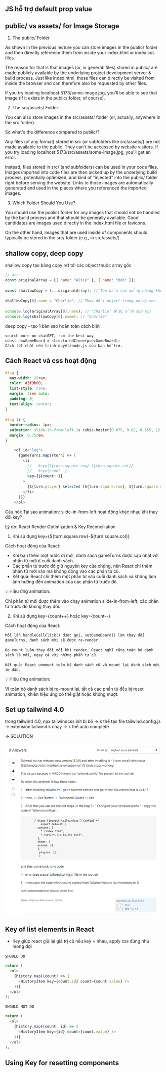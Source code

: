 ## JS hỗ trợ default prop value

## public/ vs assets/ for Image Storage

1. The public/ Folder

As shown in the previous lecture you can store images in the public/ folder and then directly reference them from inside your index.html or index.css files.

The reason for that is that images (or, in general: files) stored in public/ are made publicly available by the underlying project development server & build process. Just like index.html, those files can directly be visited from inside the browser and can therefore also be requested by other files.

If you try loading localhost:5173/some-image.jpg, you'll be able to see that image (if it exists in the public/ folder, of course).

2. The src/assets/ Folder

You can also store images in the src/assets/ folder (or, actually, anywhere in the src folder).

So what's the difference compared to public/?

Any files (of any format) stored in src (or subfolders like src/assets/) are not made available to the public. They can't be accessed by website visitors. If you try loading localhost:5173/src/assets/some-image.jpg, you'll get an error.

Instead, files stored in src/ (and subfolders) can be used in your code files. Images imported into code files are then picked up by the underlying build process, potentially optimized, and kind of "injected" into the public/ folder right before serving the website. Links to those images are automatically generated and used in the places where you referenced the imported images.

3. Which Folder Should You Use?

You should use the public/ folder for any images that should not be handled by the build process and that should be generally available. Good candidates are images used directly in the index.html file or favicons.

On the other hand, images that are used inside of components should typically be stored in the src/ folder (e.g., in src/assets/).

## shallow copy, deep copy

shallow copy tạo bảng copy ref tới các object thuộc array gốc

```js
// arr
const originalArray = [{ name: "Alice" }, { name: "Bob" }];

const shallowCopy = [...originalArray]; // Tạo bản sao mảng nhưng không sao chép các object bên trong

shallowCopy[0].name = "Charlie"; // Thay đổi object trong mảng con

console.log(originalArray[0].name); // "Charlie" ❌ Bị ảnh hưởng!
console.log(shallowCopy[0].name); // "Charlie"
```

deep copy - tạo 1 bản sao hoàn toàn cách biệt

    search more on chatGPT, rcm the best way
    const newGameBoard = structuredClone(prevGameBoard);
    Cách tốt nhất nếu trình duyệt/node.js của bạn hỗ trợ.

## Cách React và css hoạt động

```css
#log {
  max-width: 20rem;
  color: #3f3b00;
  list-style: none;
  margin: 2rem auto;
  padding: 0;
  text-align: center;
}

#log li {
  border-radius: 4px;
  animation: slide-in-from-left 1s cubic-bezier(0.075, 0.82, 0.165, 1) forwards;
  margin: 0.75rem;
}
```

```js
    <ol id="log">
      {gameTurns.map((turn) => (
        <li
          //   key={${turn.square.row}-${turn.square.col}}
          //   key={count--}
          key={${count++}}
        >
          {${turn.player} selected (${turn.square.row}, ${turn.square.col})}
        </li>
      ))}
    </ol>
```

Câu hỏi: Tại sao animation: slide-in-from-left hoạt động khác nhau khi thay đổi key?

Lý do: React Render Optimization & Key Reconciliation

1. Khi sử dụng key={\${turn.square.row}-${turn.square.col}}

Cách hoạt động của React:

- Khi bạn thêm một nước đi mới, danh sách gameTurns được cập nhật với phần tử mới ở cuối danh sách.
- Các phần tử trước đó giữ nguyên key của chúng, nên React chỉ thêm phần tử mới vào mà không động vào các phần tử cũ.
- Kết quả: React chỉ thêm một phần tử vào cuối danh sách và không làm ảnh hưởng đến animation của các phần tử trước đó.

💡 Hiệu ứng animation:

Chỉ phần tử mới được thêm vào chạy animation slide-in-from-left, các phần tử trước đó không thay đổi.

2. Khi sử dụng key={count++} hoặc key={count--}

Cách hoạt động của React:

    Mỗi lần handleCellClick() được gọi, setGameBoard() làm thay đổi gameTurns, danh sách mới sẽ được re-render.

    Do count luôn thay đổi mỗi khi render, React nghĩ rằng toàn bộ danh sách là mới, ngay cả với những phần tử cũ.

    Kết quả: React unmount toàn bộ danh sách cũ và mount lại danh sách mới từ đầu.

💡 Hiệu ứng animation:

Vì toàn bộ danh sách bị re-mount lại, tất cả các phần tử đều bị reset animation, khiến hiệu ứng có thể giật hoặc không mượt.

## Set up tailwind 4.0

trong tailwind 4.0, npx tailwindcss init bị bỏ -> k thể tạo file tailwind.config.js -> extension tailwind k chạy -> k thể auto complete

=> SOLUTION

![](imagesForMD/2025-02-28-13-42-34.png)

## Key of list elements in React

- Key giúp react giữ lại giá trị cũ nếu key = nhau, apply css đúng như mong đợi

`SHOULD DO`

```js
return (
  <ol>
    {history.map((count) => (
      <HistoryItem key={count.id} count={count.value} />
    ))}
  </ol>
);
```

`SHOULD NOT DO`

```js
return (
  <ol>
    {history.map((count, id) => (
      <HistoryItem key={id} count={count.value} />
    ))}
  </ol>
);
```

## Using Key for resetting components
